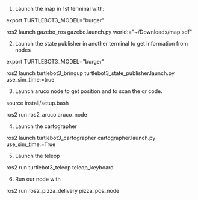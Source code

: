 1. Launch the map in 1st terminal with:

export TURTLEBOT3_MODEL="burger"

ros2 launch gazebo_ros gazebo.launch.py world:="~/Downloads/map.sdf"

2. Launch the state publisher in another terminal to get information from nodes

export TURTLEBOT3_MODEL="burger"

ros2 launch turtlebot3_bringup turtlebot3_state_publisher.launch.py use_sim_time:=true

3. Launch aruco node to get position and to scan the qr code.

source install/setup.bash

ros2 run ros2_aruco aruco_node

4. Launch the cartographer

ros2 launch turtlebot3_cartographer cartographer.launch.py use_sim_time:=True

5. Launch the teleop 

ros2 run turtlebot3_teleop teleop_keyboard

6. Run our node with

ros2 run ros2_pizza_delivery pizza_pos_node